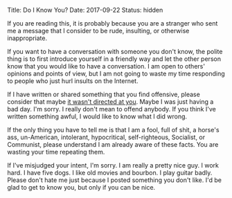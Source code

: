 Title: Do I Know You?
Date: 2017-09-22
Status: hidden

If you are reading this, it is probably because you are a stranger who sent me a message that I consider to be rude, insulting, or otherwise inappropriate.

If you want to have a conversation with someone you don't know, the polite thing is to first introduce yourself in a friendly way and let the other person know that you would like to have a conversation.  I am open to others' opinions and points of view, but I am not going to waste my time responding to people who just hurl insults on the Internet.

If I have written or shared something that you find offensive, please consider that maybe [it wasn't directed at you](/everything-on-the-internet-is-not-directed-at-you.html).  Maybe I was just having a bad day.  I'm sorry.  I really don't mean to offend anybody.  If you think I've written something awful, I would like to know what I did wrong.

If the only thing you have to tell me is that I am a fool, full of shit, a horse's ass, un-American, intolerant, hypocritical, self-righteous, Socialist, or Communist, please understand I am already aware of these facts.  You are wasting your time repeating them.

If I've misjudged your intent, I'm sorry.  I am really a pretty nice guy.  I work hard.  I have five dogs.  I like old movies and bourbon.  I play guitar badly.  Please don't hate me just because I posted something you don't like.  I'd be glad to get to know you, but only if you can be nice.
